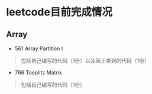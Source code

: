# leetcode目前完成情况
## Array  

* 561 Array Partition I
>包括自己编写的代码（1份）以及网上查到的代码（1份）  

* 766 Toeplitz Matrix
>包括自己编写的代码（1份）
